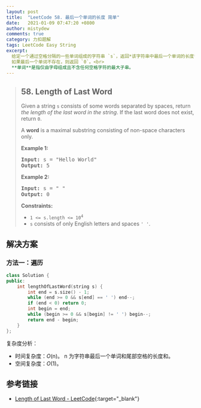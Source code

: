 ```yaml
---
layout: post
title:  "LeetCode 58. 最后一个单词的长度 简单"
date:   2021-01-09 07:47:20 +0800
author: mistydew
comments: true
category: 力扣题解
tags: LeetCode Easy String
excerpt:
  给定一个通过空格分隔的一些单词组成的字符串 `s`，返回*该字符串中最后一个单词的长度*。<br>
  如果最后一个单词不存在，则返回 `0`。<br>
  **单词**是指仅由字母组成且不含任何空格字符的最大子串。
---
```

> ## 58. Length of Last Word
> 
> Given a string `s` consists of some words separated by spaces, return *the
> length of the last word in the string*. If the last word does not exist,
> return `0`.
> 
> A **word** is a maximal substring consisting of non-space characters only.
> 
> **Example 1:**
> 
> <pre>
> <strong>Input:</strong> s = "Hello World"
> <strong>Output:</strong> 5
> </pre>
> 
> **Example 2:**
> 
> <pre>
> <strong>Input:</strong> s = " "
> <strong>Output:</strong> 0
> </pre>
> 
> **Constraints:**
> 
> * <code>1 <= s.length <= 10<sup>4</sup></code>
> * `s` consists of only English letters and spaces `' '`.

## 解决方案

### 方法一：遍历

```cpp
class Solution {
public:
    int lengthOfLastWord(string s) {
        int end = s.size() - 1;
        while (end >= 0 && s[end] == ' ') end--;
        if (end < 0) return 0;
        int begin = end;
        while (begin >= 0 && s[begin] != ' ') begin--;
        return end - begin;
    }
};
```

复杂度分析：
* 时间复杂度：*O*(n)。
  n 为字符串最后一个单词和尾部空格的长度和。
* 空间复杂度：*O*(1)。

## 参考链接

* [Length of Last Word - LeetCode](https://leetcode.com/problems/length-of-last-word/){:target="_blank"}
